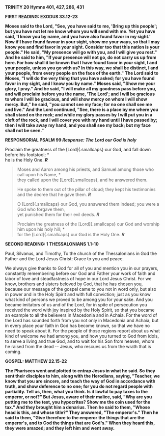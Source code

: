 **TRINITY 20 Hymns 401, 427, 286, 431**

**FIRST READING: EXODUS 33.12-23**

**Moses said to the Lord, "See, you have said to me, 'Bring up this
people'; but you have not let me know whom you will send with me. Yet
you have said, 'I know you by name, and you have also found favor in my
sight.' Now if I have found favour in your sight, show me your ways, so
that I may know you and find favor in your sight. Consider too that this
nation is your people." He said, "My presence will go with you, and I
will give you rest." And he said to him, "If your presence will not go,
do not carry us up from here. For how shall it be known that I have
found favor in your sight, I and your people, unless you go with us? In
this way, we shall be distinct, I and your people, from every people on
the face of the earth." The Lord said to Moses, "I will do the very
thing that you have asked; for you have found favor in my sight, and I
know you by name." Moses said, "Show me your glory, I pray." And he
said, "I will make all my goodness pass before you, and will proclaim
before you the name, 'The Lord'; and I will be gracious to whom I will
be gracious, and will show mercy on whom I will show mercy. But," he
said, "you cannot see my face; for no one shall see me and live." And
the Lord continued, "See, there is a place by me where you shall stand
on the rock; and while my glory passes by I will put you in a cleft of
the rock, and I will cover you with my hand until I have passed by; then
I will take away my hand, and you shall see my back; but my face shall
not be seen."**

**RESPONSORIAL PSALM 99 *Response: The Lord our God is holy***

Proclaim the greatness of the [Lord]{.smallcaps} our God, and fall down
before his footstool; \*\
he is the Holy One. ***R***

> Moses and Aaron among his priests, and Samuel among those who call
> upon his Name, \*\
> they called upon the [Lord]{.smallcaps}, and he answered them.
>
> He spoke to them out of the pillar of cloud; they kept his testimonies
> and the decree that he gave them. ***R***
>
> O [Lord]{.smallcaps} our God, you answered them indeed; you were a God
> who forgave them,\
> yet punished them for their evil deeds. ***R***
>
> Proclaim the greatness of the [Lord]{.smallcaps} our God and worship
> him upon his holy hill; \*\
> for the [Lord]{.smallcaps} our God is the Holy One. ***R***

**SECOND READING: 1 THESSALONIANS 1.1-10**

Paul, Silvanus, and Timothy, To the church of the Thessalonians in God
the Father and the Lord Jesus Christ: Grace to you and peace.

We always give thanks to God for all of you and mention you in our
prayers, constantly remembering before our God and Father your work of
faith and labor of love and steadfastness of hope in our Lord Jesus
Christ. For we know, brothers and sisters beloved by God, that he has
chosen you, because our message of the gospel came to you not in word
only, but also in power and in the Holy Spirit and with full conviction;
just as you know what kind of persons we proved to be among you for your
sake. And you became imitators of us and of the Lord, for in spite of
persecution you received the word with joy inspired by the Holy Spirit,
so that you became an example to all the believers in Macedonia and in
Achaia. For the word of the Lord has sounded forth from you not only in
Macedonia and Achaia, but in every place your faith in God has become
known, so that we have no need to speak about it. For the people of
those regions report about us what kind of welcome we had among you, and
how you turned to God from idols, to serve a living and true God, and to
wait for his Son from heaven, whom he raised from the dead \-- Jesus,
who rescues us from the wrath that is coming.

**GOSPEL: MATTHEW 22.15-22**

**The Pharisees went and plotted to entrap Jesus in what he said. So
they sent their disciples to him, along with the Herodians, saying,
"Teacher, we know that you are sincere, and teach the way of God in
accordance with truth, and show deference to no one; for you do not
regard people with partiality. Tell us, then, what you think. Is it
lawful to pay taxes to the emperor, or not?" But Jesus, aware of their
malice, said, "Why are you putting me to the test, you hypocrites? Show
me the coin used for the tax." And they brought him a denarius. Then he
said to them, "Whose head is this, and whose title?" They answered, "The
emperor's." Then he said to them, "Give therefore to the emperor the
things that are the emperor's, and to God the things that are God's."
When they heard this, they were amazed; and they left him and went
away.**

